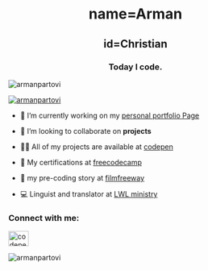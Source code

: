 <h1 align="center">name=Arman</h1>
<h2 align="center">id=Christian</h2>
<h3 align="center">Today I code.</h3>

<p align="left"> <img src="https://komarev.com/ghpvc/?username=armanpartovi&label=Profile%20views&color=0e75b6&style=flat" alt="armanpartovi" /> </p>

<p align="left"> <a href="https://github.com/ryo-ma/github-profile-trophy"><img src="https://github-profile-trophy.vercel.app/?username=armanpartovi" alt="armanpartovi" /></a> </p>

- 🔭 I’m currently working on my [personal portfolio Page](https://armanpartovi.github.io/Personal-Portfolio-Webpage/)

- 👯 I’m looking to collaborate on **projects**

- 👨‍💻 All of my projects are available at [codepen](https://codepen.io/your-work/)

- 👨 My certifications at [freecodecamp](https://www.freecodecamp.org/armanpartovi)

- 📄 my pre-coding story at [filmfreeway](https://filmfreeway.com/projects/2145296)

- 💻 Linguist and translator at [LWL ministry](https://lifewithoutlimbs.org/)

<h3 align="left">Connect with me:</h3>
<p align="left">
<a href="https://codepen.io/codepen.io/armanpartovi" target="blank"><img align="center" src="https://raw.githubusercontent.com/rahuldkjain/github-profile-readme-generator/master/src/images/icons/Social/codepen.svg" alt="codepen.io/armanpartovi" height="30" width="40" /></a>
</p>

<p><img align="center" src="https://github-readme-streak-stats.herokuapp.com/?user=armanpartovi&" alt="armanpartovi" /></p>
